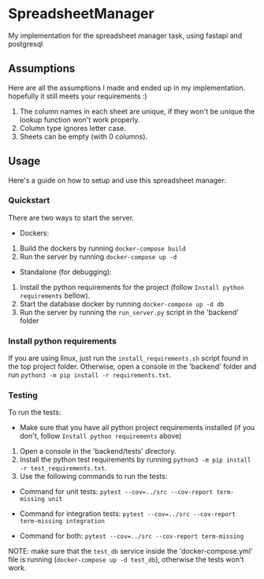 # SpreadsheetManager
My implementation for the spreadsheet manager task, using fastapi and postgresql

## Assumptions
Here are all the assumptions I made and ended up in my implementation.
hopefully it still meets your requirements :)

1. The column names in each sheet are unique, if they won't be unique the lookup function won't work properly.
2. Column type ignores letter case.
3. Sheets can be empty (with 0 columns).

## Usage 
Here's a guide on how to setup and use this spreadsheet manager:

### Quickstart
There are two ways to start the server.

* Dockers:
1. Build the dockers by running `docker-compose build`
2. Run the server by running `docker-compose up -d`

* Standalone (for debugging):
1. Install the python requirements for the project (follow `Install python requirements` bellow).
2. Start the database docker by running `docker-compose up -d db`
3. Run the server by running the `run_server.py` script in the 'backend' folder

### Install python requirements
If you are using linux, just run the `install_requirements.sh` script found in the top project folder.
Otherwise, open a console in the 'backend' folder and run `python3 -m pip install -r requirements.txt`.

### Testing
To run the tests:
* Make sure that you have all python project requirements installed (if you don't, follow `Install python requirements` above)

1. Open a console in the 'backend/tests' directory.
2. Install the python test requirements by running `python3 -m pip install -r test_requirements.txt`.
3. Use the following commands to run the tests:

* Command for unit tests: `pytest --cov=../src --cov-report term-missing unit`

* Command for integration tests: `pytest --cov=../src --cov-report term-missing integration`

* Command for both: `pytest --cov=../src --cov-report term-missing`

NOTE: make sure that the `test_db` service inside the 'docker-compose.yml' file is running (`docker-compose up -d test_db`),
otherwise the tests won't work.
